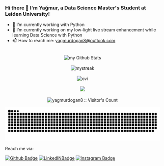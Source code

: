 ### Hi there 👋 I'm Yağmur, a Data Science Master's Student at Leiden University!

- 🔭 I’m currently working with Python
- 🌱 I’m currently working on my low-light live stream enhancement while learning Data Science with Python
- 📫 How to reach me: yagmurdogan8@outlook.com

<div align = "center">
<br>
 <img align="center" src="https://github-readme-stats.vercel.app/api?username=yagmurdogan8&include_all_commits=true&count_private=true&show_icons=true&line_height=20&title_color=2B5BBD&icon_color=1124BB&text_color=A1A1A1&bg_color=0,000000,130F40" alt="my Github Stats" />
 <br><br>
  <img src="https://github-readme-streak-stats.herokuapp.com/?user=yagmurdogan8&theme=tokyonight" alt="mystreak"/>
  <br><br>
  <img src="https://github-readme-stats.vercel.app/api/top-langs?username=yagmurdogan8&show_icons=true&locale=en&layout=compact&theme=chartreuse-dark" alt="ovi" />
  <br><br>
  <img src="https://github-profile-trophy.vercel.app/?username=yagmurdogan8&theme=juicyfresh&no-bg=false" />
  <br><br>
  <img src="https://profile-counter.glitch.me/{yagmurdogan8}/count.svg" alt="yagmurdogan8 :: Visitor's Count" />
</div>
<!--
<div class = "row">
  <div class = "column">
   
  </div>
  <div class = "column">
   
  </div>
</div>


<div class = "row">
  <div class = "column">
  
  </div>
  <div class = "column">
    
  </div>
</div> 
-->




![Snake animation](https://github.com/yagmurdogan8/yagmurdogan8/blob/yagmurdogan8-patch-1/github-contribution-snake.svg)
<!--Languages & Tools:-->

Reach me via: 

[![Github Badge](https://img.shields.io/badge/-Github-000?style=quare&labelColor=000&logo=Github&logoColor=white&link=link)](https://github.com/yagmurdogan8) 
[![LinkedINBadge](https://img.shields.io/badge/LinkedIn-0077B5?style=for-the-badge&logo=linkedin&logoColor=white)](https://www.linkedin.com/in/yagmur-dogan/) 
[![Instagram Badge](https://img.shields.io/badge/-Instagram-C13584?style=flat-quare&labelColor=C13584&logo=instagram&logoColor=white&link=link)](https://www.instagram.com/ygmrdgan/) 

